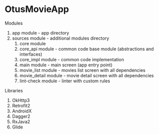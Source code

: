 # OtusMovieApp

Modules
  1) app module - app directory
  2) sources module - additional modules directory
      1) core module
      2) core_api module - common code base module (abstractions and interfaces) 
      3) core_impl module - common code implementation
      4) main module - main screen (app entry point)
      5) movie_list module - movies list screen with all dependencies
      6) movie_detail module - movie detail screen with all dependencies
      7) lint-check module - linter with custom rules 

Libraries
  1) OkHttp3
  2) Retrofit2
  3) AndroidX
  4) Dagger2
  5) RxJava2
  6) Glide
  
  
  

